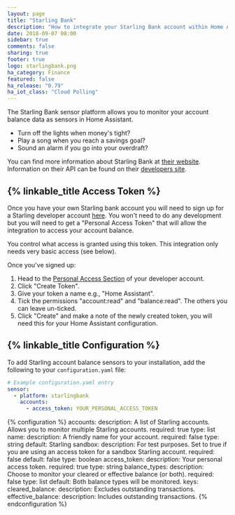 ```yaml
---
layout: page
title: "Starling Bank"
description: "How to integrate your Starling Bank account within Home Assistant."
date: 2018-09-07 08:00
sidebar: true
comments: false
sharing: true
footer: true
logo: starlingbank.png
ha_category: Finance
featured: false
ha_release: "0.79"
ha_iot_class: "Cloud Polling"
---
```


The Starling Bank sensor platform allows you to monitor your account balance data as sensors in Home Assistant.

* Turn off the lights when money's tight?
* Play a song when you reach a savings goal?
* Sound an alarm if you go into your overdraft?

You can find more information about Starling Bank at [their website](https://www.starlingbank.com/). Information on their API can be found on their [developers site](https://developer.starlingbank.com/).

## {% linkable_title Access Token %}

Once you have your own Starling bank account you will need to sign up for a Starling developer account [here](https://developer.starlingbank.com/signup). You won't need to do any development but you will need to get a "Personal Access Token" that will allow the integration to access your account balance.

<p class='note info'>
  You control what access is granted using this token. This integration only needs very basic access (see below).
</p>

Once you've signed up:

1. Head to the [Personal Access Section](https://developer.starlingbank.com/personal/token) of your developer account.
2. Click "Create Token".
3. Give your token a name e.g., "Home Assistant".
4. Tick the permissions "account:read" and "balance:read". The others you can leave un-ticked.
5. Click "Create" and make a note of the newly created token, you will need this for your Home Assistant configuration.

## {% linkable_title Configuration %}

To add Starling account balance sensors to your installation, add the following to your `configuration.yaml` file:
```yaml
# Example configuration.yaml entry
sensor:
  - platform: starlingbank
    accounts:
      - access_token: YOUR_PERSONAL_ACCESS_TOKEN
```

{% configuration %}
accounts:
  description: A list of Starling accounts. Allows you to monitor multiple Starling accounts.
  required: true
  type: list
name:
  description: A friendly name for your account.
  required: false
  type: string
  default: Starling
sandbox:
  description: For test purposes. Set to true if you are using an access token for a sandbox Starling account.
  required: false
  default: false
  type: boolean
access_token:
  description: Your personal access token.
  required: true
  type: string
balance_types:
  description: Choose to monitor your cleared or effective balance (or both).
  required: false
  type: list
  default: Both balance types will be monitored.
  keys:
    cleared_balance:
      description: Excludes outstanding transactions.
    effective_balance:
      description: Includes outstanding transactions.
{% endconfiguration %}

